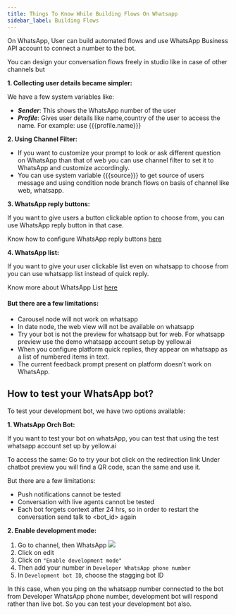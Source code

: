 ```yaml
---
title: Things To Know While Building Flows On Whatsapp
sidebar_label: Building Flows
---
```



On WhatsApp, User can build automated flows and use WhatsApp Business API account to connect a number to the bot.

You can design your conversation flows freely in studio like in case of other channels but

**1. Collecting user details became simpler:**

We have a few system variables like:
- ***Sender***: This shows the WhatsApp number of the user
- ***Profile***: Gives user details like name,country of the user to access the name.
                 For example: use {{{profile.name}}}

**2.  Using Channel Filter:**

* If you want to customize your prompt to look or ask different question on WhatsApp than that of web you can use channel filter to set it to WhatsApp and customize accordingly.
* You can use system variable {{{source}}} to get source of users message and using condition node branch flows on basis of channel like web, whatsapp.

**3. WhatsApp reply buttons:**

If you want to give users a button clickable option to choose from, you can use WhatsApp reply button in that case.

Know how to configure WhatsApp reply buttons [here](https://docs.yellow.ai/docs/platform_concepts/studio/steps/prompts-and-messages/#whatsapp-reply-buttons)

**4. WhatsApp list:**

If you want to give your user clickable list even on whatsapp to choose from you can use whatsapp list instead of quick reply.

Know more about WhatsApp List [here](https://docs.yellow.ai/docs/platform_concepts/studio/steps/prompts-and-messages/#whatsapp-list-prompt)


#### But there are a few limitations:

* Carousel node will not work on whatsapp 
* In date node, the web view will not be available on whatsapp
* Try your bot is not the preview for whatsapp but for web. For whatsapp preview use the demo whatsapp account setup by yellow.ai
* When you configure platform quick replies, they appear on whatsapp as a list of numbered items in text. 
* The current feedback prompt present on platform doesn't work on WhatsApp.


## How to test your WhatsApp bot?

To test your development bot, we have two options available:

**1. WhatsApp Orch Bot:**

If you want to test your bot on whatsApp, you can test that using the test whatsapp account set up by yellow.ai

To access the same:
Go to try your bot click on the redirection link
Under chatbot preview you will find a QR code, scan the same and use it.

But there are a few limitations:
* Push notifications cannot be tested
* Conversation with live agents cannot be tested
* Each bot forgets context after 24 hrs, so in order to restart the conversation send talk to <bot_id> again


**2. Enable development mode:**

1. Go to channel, then WhatsApp
![](https://i.imgur.com/ky5O5eZ.png)
2. Click on edit
3. Click on `"Enable development mode"`
4. Then add your number in `Developer WhatsApp phone number`
5. In `Development bot ID`, choose the stagging bot ID

In this case, when you ping on the whatsapp number connected to the bot from Developer WhatsApp phone number, development bot will respond rather than live bot.
So you can test your development bot also.